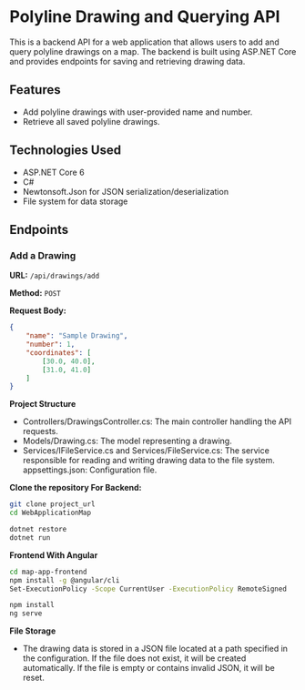 # Polyline Drawing and Querying API

This is a backend API for a web application that allows users to add and query polyline drawings on a map. The backend is built using ASP.NET Core and provides endpoints for saving and retrieving drawing data.

## Features

- Add polyline drawings with user-provided name and number.
- Retrieve all saved polyline drawings.

## Technologies Used

- ASP.NET Core 6
- C#
- Newtonsoft.Json for JSON serialization/deserialization
- File system for data storage

## Endpoints

### Add a Drawing

**URL:** `/api/drawings/add`

**Method:** `POST`

**Request Body:**

```json
{
    "name": "Sample Drawing",
    "number": 1,
    "coordinates": [
        [30.0, 40.0],
        [31.0, 41.0]
    ]
}
```

**Project Structure**
* Controllers/DrawingsController.cs: The main controller handling the API requests.
* Models/Drawing.cs: The model representing a drawing.
* Services/IFileService.cs and Services/FileService.cs: The service responsible for reading and writing drawing data to the file system.
appsettings.json: Configuration file.

**Clone the repository For Backend:**

```bash
git clone project_url
cd WebApplicationMap
```
```bash
dotnet restore
dotnet run
```
**Frontend With Angular**
```bash
cd map-app-frontend
npm install -g @angular/cli
Set-ExecutionPolicy -Scope CurrentUser -ExecutionPolicy RemoteSigned
```
```bash
npm install
ng serve
```

**File Storage**
* The drawing data is stored in a JSON file located at a path specified in the configuration. If the file does not exist, it will be created automatically. If the file is empty or contains invalid JSON, it will be reset.